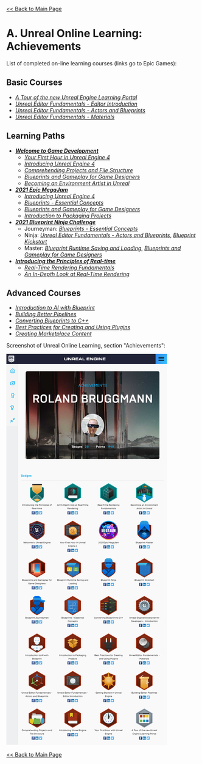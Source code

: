 [<< Back to Main Page](..)

# A. Unreal Online Learning: Achievements

List of completed on-line learning courses (links go to Epic Games):

## Basic Courses

* *<a href="https://www.unrealengine.com/en-US/onlinelearning-courses/a-tour-of-the-new-unreal-engine-learning-portal" target="_blank">A Tour of the new Unreal Engine Learning Portal</a>*
* *<a href="https://www.unrealengine.com/en-US/onlinelearning-courses/unreal-editor-fundamentals---editor-introduction" target="_blank">Unreal Editor Fundamentals - Editor Introduction</a>*
* *<a href="https://www.unrealengine.com/en-US/onlinelearning-courses/unreal-editor-fundamentals---actors-and-blueprints" target="_blank">Unreal Editor Fundamentals - Actors and Blueprints</a>*
* *<a href="https://www.unrealengine.com/en-US/onlinelearning-courses/unreal-editor-fundamentals---materials" target="_blank">Unreal Editor Fundamentals - Materials</a>*

## Learning Paths

* ***<a href="https://www.unrealengine.com/en-US/onlinelearning-courses/welcome-to-game-development" target="_blank">Welcome to Game Development</a>***
  * *<a href="https://www.unrealengine.com/en-US/onlinelearning-courses/your-first-hour-in-unreal-engine-4" target="_blank">Your First Hour in Unreal Engine 4</a>*
  * *<a href="https://www.unrealengine.com/en-US/onlinelearning-courses/introducing-unreal-engine" target="_blank">Introducing Unreal Engine 4</a>*
  * *<a href="https://www.unrealengine.com/en-US/onlinelearning-courses/comprehending-projects-and-file-structure" target="_blank">Comprehending Projects and File Structure</a>*
  * *<a href="https://www.unrealengine.com/en-US/onlinelearning-courses/blueprints-and-gameplay-for-game-designers" target="_blank">Blueprints and Gameplay for Game Designers</a>*
  * *<a href="https://www.unrealengine.com/en-US/onlinelearning-courses/becoming-an-environment-artist-in-unreal" target="_blank">Becoming an Environment Artist in Unreal</a>*
* ***<a href="https://www.unrealengine.com/en-US/onlinelearning-courses/2021-epic-megajam" target="_blank">2021 Epic MegaJam</a>***
  * *<a href="https://www.unrealengine.com/en-US/onlinelearning-courses/introducing-unreal-engine" target="_blank">Introducing Unreal Engine 4</a>*
  * *<a href="https://www.unrealengine.com/en-US/onlinelearning-courses/blueprints---essential-concepts" target="_blank">Blueprints - Essential Concepts</a>*
  * *<a href="https://www.unrealengine.com/en-US/onlinelearning-courses/blueprints-and-gameplay-for-game-designers" target="_blank">Blueprints and Gameplay for Game Designers</a>*
  * *<a href="https://www.unrealengine.com/en-US/onlinelearning-courses/introduction-to-packaging-projects" target="_blank">Introduction to Packaging Projects</a>*
* ***<a href="https://www.unrealengine.com/en-US/blog/become-a-blueprint-master-by-taking-this-online-learning-challenge" target="_blank">2021 Blueprint Ninja Challenge</a>***
  * Journeyman: *<a href="https://www.unrealengine.com/en-US/onlinelearning-courses/blueprints---essential-concepts" target="_blank">Blueprints - Essential Concepts</a>*
  * Ninja: *<a href="https://www.unrealengine.com/en-US/onlinelearning-courses/unreal-editor-fundamentals---actors-and-blueprints" target="_blank">Unreal Editor Fundamentals - Actors and Blueprints</a>*, *<a href="https://www.unrealengine.com/en-US/onlinelearning-courses/blueprint-kickstart" target="_blank">Blueprint Kickstart</a>*
  * Master: *<a href="https://www.unrealengine.com/en-US/onlinelearning-courses/blueprint-runtime-saving-and-loading" target="_blank">Blueprint Runtime Saving and Loading</a>*, *<a href="https://www.unrealengine.com/en-US/onlinelearning-courses/blueprints-and-gameplay-for-game-designers" target="_blank">Blueprints and Gameplay for Game Designers</a>*
* ***<a href="https://www.unrealengine.com/en-US/onlinelearning-courses/introducing-the-principles-of-real-time" target="_blank">Introducing the Principles of Real-time</a>***
  * *<a href="https://www.unrealengine.com/en-US/onlinelearning-courses/real-time-rendering-fundamentals" target="_blank">Real-Time Rendering Fundamentals</a>*
  * *<a href="https://www.unrealengine.com/en-US/onlinelearning-courses/an-in-depth-look-at-real-time-rendering" target="_blank">An In-Depth Look at Real-Time Rendering</a>*

## Advanced Courses

* *<a href="https://www.unrealengine.com/en-US/onlinelearning-courses/introduction-to-ai-with-blueprints" target="_blank">Introduction to AI with Blueprint</a>*
* *<a href="https://www.unrealengine.com/en-US/onlinelearning-courses/building-better-pipelines" target="_blank">Building Better Pipelines</a>*
* *<a href="https://www.unrealengine.com/en-US/onlinelearning-courses/converting-blueprints-to-c" target="_blank">Converting Blueprints to C++</a>*
* *<a href="https://www.unrealengine.com/en-US/onlinelearning-courses/best-practices-for-creating-and-using-plugins" target="_blank">Best Practices for Creating and Using Plugins</a>*
* *<a href="https://www.unrealengine.com/en-US/onlinelearning-courses/creating-marketplace-content" target="_blank">Creating Marketplace Content</a>*

Screenshot of Unreal Online Learning, section "Achievements":

![Screenshot UE Achievements](Docs/ue-achievements-rb.png "Screenshot UE Achievements")

[<< Back to Main Page](..)